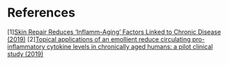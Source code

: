 # References
[1][Skin Repair Reduces ‘Inflamm-Aging’ Factors Linked to Chronic Disease (2019)](https://www.ucsf.edu/news/2019/03/413576/skin-repair-eliminates-inflamm-aging-linked-chronic-disease)
[2][Topical applications of an emollient reduce circulating pro-inflammatory cytokine levels in chronically aged humans: a pilot clinical study (2019)](https://onlinelibrary.wiley.com/doi/10.1111/jdv.15540)